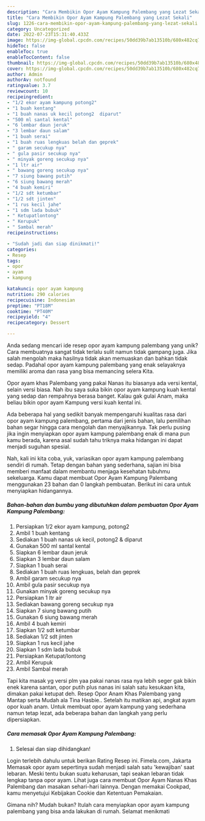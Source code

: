 ```yaml
---
description: "Cara Membikin Opor Ayam Kampung Palembang yang Lezat Sekali"
title: "Cara Membikin Opor Ayam Kampung Palembang yang Lezat Sekali"
slug: 1226-cara-membikin-opor-ayam-kampung-palembang-yang-lezat-sekali
category: Uncategorized
date: 2022-07-23T15:31:40.433Z
image: https://img-global.cpcdn.com/recipes/50dd39b7ab13510b/680x482cq70/opor-ayam-kampung-palembang-foto-resep-utama.jpg
hideToc: false
enableToc: true
enableTocContent: false
thumbnail: https://img-global.cpcdn.com/recipes/50dd39b7ab13510b/680x482cq70/opor-ayam-kampung-palembang-foto-resep-utama.jpg
cover: https://img-global.cpcdn.com/recipes/50dd39b7ab13510b/680x482cq70/opor-ayam-kampung-palembang-foto-resep-utama.jpg
author: Admin
authorAv: notfound
ratingvalue: 3.7
reviewcount: 10
recipeingredient:
- "1/2 ekor ayam kampung potong2"
- "1 buah kentang"
- "1 buah nanas uk kecil potong2  diparut"
- "500 ml santal kental"
- "6 lembar daun jeruk"
- "3 lembar daun salam"
- "1 buah serai"
- "1 buah ruas lengkuas belah dan geprek"
- " garam secukup nya"
- " gula pasir secukup nya"
- " minyak goreng secukup nya"
- "1 ltr air"
- " bawang goreng secukup nya"
- "7 siung bawang putih"
- "6 siung bawang merah"
- "4 buah kemiri"
- "1/2 sdt ketumbar"
- "1/2 sdt jinten"
- "1 rus kecil jahe"
- "1 sdm lada bubuk"
- " Ketupatlontong"
- " Kerupuk"
- " Sambal merah"
recipeinstructions:

- "Sudah jadi dan siap dinikmati!"
categories:
- Resep
tags:
- opor
- ayam
- kampung

katakunci: opor ayam kampung 
nutrition: 290 calories
recipecuisine: Indonesian
preptime: "PT18M"
cooktime: "PT40M"
recipeyield: "4"
recipecategory: Dessert

---
```





Anda sedang mencari ide resep opor ayam kampung palembang yang unik? Cara membuatnya sangat tidak terlalu sulit namun tidak gampang juga. Jika salah mengolah maka hasilnya tidak akan memuaskan dan bahkan tidak sedap. Padahal opor ayam kampung palembang yang enak selayaknya memiliki aroma dan rasa yang bisa memancing selera Kita.





Opor ayam khas Palembang yang pakai Nanas itu biasanya ada versi kental, selain versi biasa. Nah ibu saya suka bikin opor ayam kampung kuah kental yang sedap dan rempahnya berasa banget. Kalau gak gulai Anam, maka beliau bikin opor ayam Kampung versi kuah kental ini.

Ada beberapa hal yang sedikit banyak mempengaruhi kualitas rasa dari opor ayam kampung palembang, pertama dari jenis bahan, lalu pemilihan bahan segar hingga cara mengolah dan menyajikannya. Tak perlu pusing jika ingin menyiapkan opor ayam kampung palembang enak di mana pun kamu berada, karena asal sudah tahu triknya maka hidangan ini dapat menjadi suguhan spesial.






Nah, kali ini kita coba, yuk, variasikan opor ayam kampung palembang sendiri di rumah. Tetap dengan bahan yang sederhana, sajian ini bisa memberi manfaat dalam membantu menjaga kesehatan tubuhmu sekeluarga. Kamu dapat membuat Opor Ayam Kampung Palembang menggunakan 23 bahan dan 0 langkah pembuatan. Berikut ini cara untuk menyiapkan hidangannya.

<!--inarticleads1-->

##### Bahan-bahan dan bumbu yang dibutuhkan dalam pembuatan Opor Ayam Kampung Palembang:

1. Persiapkan 1/2 ekor ayam kampung, potong2
1. Ambil 1 buah kentang
1. Sediakan 1 buah nanas uk kecil, potong2 &amp; diparut
1. Gunakan 500 ml santal kental
1. Siapkan 6 lembar daun jeruk
1. Siapkan 3 lembar daun salam
1. Siapkan 1 buah serai
1. Sediakan 1 buah ruas lengkuas, belah dan geprek
1. Ambil  garam secukup nya
1. Ambil  gula pasir secukup nya
1. Gunakan  minyak goreng secukup nya
1. Persiapkan 1 ltr air
1. Sediakan  bawang goreng secukup nya
1. Siapkan 7 siung bawang putih
1. Gunakan 6 siung bawang merah
1. Ambil 4 buah kemiri
1. Siapkan 1/2 sdt ketumbar
1. Sediakan 1/2 sdt jinten
1. Siapkan 1 rus kecil jahe
1. Siapkan 1 sdm lada bubuk
1. Persiapkan  Ketupat/lontong
1. Ambil  Kerupuk
1. Ambil  Sambal merah


Tapi kita masak yg versi plm yaa pakai nanas rasa nya lebih seger gak bikin enek karena santan, opor putih plus nanas ini salah satu kesukaan kita, dimakan pakai ketupat deh. Resep Opor Anam Khas Palembang yang Mantap serta Mudah ala Tina Hasbie.. Setelah itu matikan api, angkat ayam opor kuah anam. Untuk membuat opor ayam kampung yang sederhana namun tetap lezat, ada beberapa bahan dan langkah yang perlu dipersiapkan. 

<!--inarticleads2-->

##### Cara memasak Opor Ayam Kampung Palembang:


1. Selesai dan siap dihidangkan!

Login terlebih dahulu untuk berikan Rating Resep ini. Fimela.com, Jakarta Memasak opor ayam sepertinya sudah menjadi salah satu &#39;kewajiban&#39; saat lebaran. Meski tentu bukan suatu keharusan, tapi seakan lebaran tidak lengkap tanpa opor ayam. Lihat juga cara membuat Opor Ayam Nanas Khas Palembang dan masakan sehari-hari lainnya. Dengan memakai Cookpad, kamu menyetujui Kebijakan Cookie dan Ketentuan Pemakaian. 

Gimana nih? Mudah bukan? Itulah cara menyiapkan opor ayam kampung palembang yang bisa anda lakukan di rumah. Selamat menikmati
